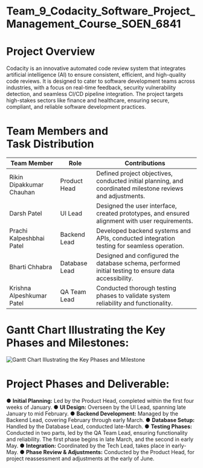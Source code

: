 # Team_9_Codacity_Software_Project_Management_Course_SOEN_6841

# **Project Overview**


Codacity is an innovative automated code review system that integrates artificial intelligence (AI) to ensure consistent, efficient, and high-quality code reviews. It is designed to cater to software development teams across industries, with a focus on real-time feedback, security vulnerability detection, and seamless CI/CD pipeline integration. The project targets high-stakes sectors like finance and healthcare, ensuring secure, compliant, and reliable software development practices.

# **Team Members and Task Distribution**

| Team Member               | Role          | Contributions                                                                                              |
| ------------------------- | ------------- | ---------------------------------------------------------------------------------------------------------- |
| Rikin Dipakkumar Chauhan  | Product Head  | Defined project objectives, conducted initial planning, and coordinated milestone reviews and adjustments. |
| Darsh Patel               | UI Lead       | Designed the user interface, created prototypes, and ensured alignment with user requirements.             |
| Prachi Kalpeshbhai Patel  | Backend Lead  | Developed backend systems and APIs, conducted integration testing for seamless operation.                  |
| Bharti Chhabra            | Database Lead | Designed and configured the database schema, performed initial testing to ensure data accessibility.       |
| Krishna Alpeshkumar Patel | QA Team Lead  | Conducted thorough testing phases to validate system reliability and functionality.                       |


# **Gantt Chart Illustrating the Key Phases and Milestones:**

![Gantt Chart Illustrating the Key Phases and Milestone](https://github.com/user-attachments/assets/2609a685-1cd8-4643-b05f-fb6a226947ce)

# **Project Phases and Deliverable:**

● **Initial Planning:** Led by the Product Head, completed within the first four weeks of January.
● **UI Design:** Overseen by the UI Lead, spanning late January to mid February.
● **Backend Development:** Managed by the Backend Lead, covering February through early March.
● **Database Setup:** Handled by the Database Lead, conducted late-March.
● **Testing Phases:** Conducted in two parts, led by the QA Team Lead, ensuring functionality and reliability. The first phase begins in late March, and the second in early May.
● **Integration:** Coordinated by the Tech Lead, takes place in early-May.
● **Phase Review & Adjustments:** Conducted by the Product Head, for project reassessment and adjustments at the early of June.
